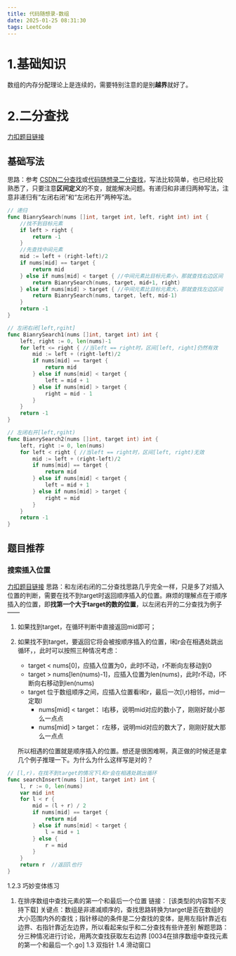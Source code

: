 ```yaml
---
title: 代码随想录-数组
date: 2025-01-25 08:31:30
tags: LeetCode
---
```


# 1.基础知识

数组的内存分配理论上是连续的，需要特别注意的是别**越界**就好了。

# 2.二分查找

[力扣题目链接](https://leetcode.cn/problems/binary-search/)

## 基础写法

思路：参考 [CSDN二分查找]( https://blog.csdn.net/qq_45978890/article/details/116094046)或[代码随想录二分查找](https://programmercarl.com/0704.%E4%BA%8C%E5%88%86%E6%9F%A5%E6%89%BE.html#%E7%AE%97%E6%B3%95%E5%85%AC%E5%BC%80%E8%AF%BE)，写法比较简单，也已经比较熟悉了，只要注意**区间定义**的不变，就能解决问题。有递归和非递归两种写法，注意非递归有“左闭右闭”和“左闭右开”两种写法。

```go
// 递归
func BianrySearch(nums []int, target int, left, right int) int {
	//找不到目标元素
	if left > right {
		return -1
	}
	//先查找中间元素
	mid := left + (right-left)/2
	if nums[mid] == target {
		return mid
	} else if nums[mid] < target { //中间元素比目标元素小，那就查找右边区间
		return BianrySearch(nums, target, mid+1, right)
	} else if nums[mid] > target { //中间元素比目标元素大，那就查找左边区间
		return BianrySearch(nums, target, left, mid-1)
	}
	return -1
}

// 左闭右闭[left,rgiht]
func BianrySearch1(nums []int, target int) int {
	left, right := 0, len(nums)-1
	for left <= right { //当left == right时，区间[left, right]仍然有效
		mid := left + (right-left)/2
		if nums[mid] == target {
			return mid
		} else if nums[mid] < target {
			left = mid + 1
		} else if nums[mid] > target {
			right = mid - 1
		}
	}
	return -1
}

// 左闭右开[left,rgiht)
func BianrySearch2(nums []int, target int) int {
	left, right := 0, len(nums)
	for left < right { //当left == right时，区间[left, right)无效
		mid := left + (right-left)/2
		if nums[mid] == target {
			return mid
		} else if nums[mid] < target {
			left = mid + 1
		} else if nums[mid] > target {
			right = mid
		}
	}
	return -1
}
```

## 题目推荐

### 搜索插入位置

[力扣题目链接](https://leetcode.cn/problems/search-insert-position/description/)
思路：和左闭右闭的二分查找思路几乎完全一样，只是多了对插入位置的判断，需要在找不到target时返回顺序插入的位置。麻烦的理解点在于顺序插入的位置，即**找第一个大于target的数的位置**，以左闭右开的二分查找为例子——

1. 如果找到target，在循环判断中直接返回mid即可；

2. 如果找不到target，要返回它将会被按顺序插入的位置，l和r会在相遇处跳出循环，，此时可以按照三种情况考虑：

   - target < nums[0]，应插入位置为0，此时l不动，r不断向左移动到0
   - target > nums[len(nums)-1]，应插入位置为len(nums)，此时r不动，l不断向右移动到len(nums)
   - target 位于数组顺序之间，应插入位置看l和r，最后一次[l,r)相邻，mid一定取l
     - nums[mid] < target： l右移，说明mid对应的数小了，刚刚好就小那么一点点
     - nums[mid] > target： r左移，说明mid对应的数大了，刚刚好就大那么一点点

   所以相遇的位置就是顺序插入的位置。想还是很困难啊，真正做的时候还是拿几个例子推理一下。为什么为什么这样写是对的？

```go
// [l,r)，在找不到target的情况下l和r会在相遇处跳出循环
func searchInsert(nums []int, target int) int {
	l, r := 0, len(nums)
	var mid int
	for l < r {
		mid = (l + r) / 2
		if nums[mid] == target {
			return mid
		} else if nums[mid] < target {
			l = mid + 1
		} else {
			r = mid
		}
	}
	return r  //返回l也行
}
```

1.2.3 巧妙变体练习

1. 在排序数组中查找元素的第一个和最后一个位置
   链接：
   [该类型的内容暂不支持下载]
   关键点：数组是非递减顺序的，查找思路转换为target是否在数组的大小范围内外的查找；指针移动的条件是二分查找的变体，是用左指针靠近右边界、右指针靠近左边界，所以看起来似乎和二分查找有些许差别
   解题思路：分三种情况进行讨论，用两次查找获取左右边界
   [0034在排序数组中查找元素的第一个和最后一个.go]
   1.3 双指针
   1.4 滑动窗口